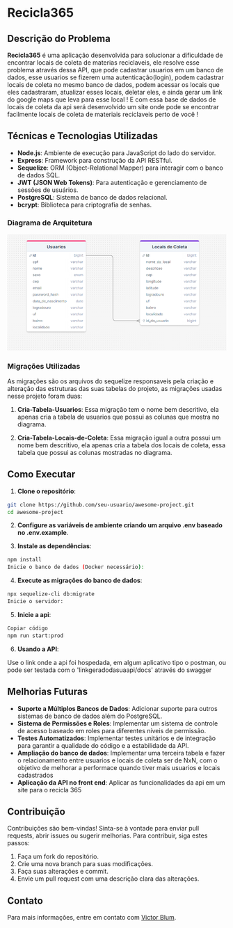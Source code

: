 # Recicla365

## Descrição do Problema

**Recicla365** é uma aplicação desenvolvida para solucionar a dificuldade de encontrar locais de coleta de materias reciclaveis, ele resolve esse problema através dessa API, que pode cadastrar usuarios em um banco de dados, esse usuarios se fizerem uma autenticação(login), podem cadastrar locais de coleta no mesmo banco de dados, podem acessar os locais que eles cadastraram, atualizar esses locais, deletar eles, e ainda gerar um link do google maps que leva para esse local ! E com essa base de dados de locais de coleta da api será desenvolvido um site onde pode se encontrar facilmente locais de coleta de materiais reciclaveis perto de você !

## Técnicas e Tecnologias Utilizadas

- **Node.js**: Ambiente de execução para JavaScript do lado do servidor.
- **Express**: Framework para construção da API RESTful.
- **Sequelize**: ORM (Object-Relational Mapper) para interagir com o banco de dados SQL.
- **JWT (JSON Web Tokens)**: Para autenticação e gerenciamento de sessões de usuários.
- **PostgreSQL**: Sistema de banco de dados relacional.
- **bcrypt**: Biblioteca para criptografia de senhas.

### Diagrama de Arquitetura

![Diagrama de Arquitetura](src/images/image.png)

### Migrações Utilizadas

As migrações são os arquivos do sequelize responsaveis pela criação e alteração das estruturas das suas tabelas do projeto, as migrações usadas nesse projeto foram duas:

1. **Cria-Tabela-Usuarios**:
Essa migração tem o nome bem descritivo, ela apenas cria a tabela de usuarios que possui as colunas que mostra no diagrama.

2. **Cria-Tabela-Locais-de-Coleta**:
Essa migração igual a outra possui um nome bem descritivo, ela apenas cria a tabela dos locais de coleta, essa tabela que possui as colunas mostradas no diagrama.

## Como Executar

1. **Clone o repositório**:
```bash
git clone https://github.com/seu-usuario/awesome-project.git
cd awesome-project
```
2. **Configure as variáveis de ambiente criando um arquivo .env baseado no .env.example**.

3. **Instale as dependências**:

```bash
npm install
Inicie o banco de dados (Docker necessário):
```

4. **Execute as migrações do banco de dados**:

```bash
npx sequelize-cli db:migrate
Inicie o servidor:
```
5. **Inicie a api**:

```bash
Copiar código
npm run start:prod
```

6. **Usando a API**:

Use o link onde a api foi hospedada, em algum aplicativo tipo o postman, ou pode ser testada com o 'linkgeradodasuaapi/docs' através do swagger

## Melhorias Futuras

- **Suporte a Múltiplos Bancos de Dados**: Adicionar suporte para outros sistemas de banco de dados além do PostgreSQL.
- **Sistema de Permissões e Roles**: Implementar um sistema de controle de acesso baseado em roles para diferentes níveis de permissão.
- **Testes Automatizados**: Implementar testes unitários e de integração para garantir a qualidade do código e a estabilidade da API.
- **Ampliação do banco de dados**: Implementar uma terceira tabela e fazer o relacionamento entre usuarios e locais de coleta ser de NxN, com o objetivo de melhorar a performace quando tiver mais usuarios e locais cadastrados
- **Aplicação da API no front end**: Aplicar as funcionalidades da api em um site para o recicla 365

## Contribuição

Contribuições são bem-vindas! Sinta-se à vontade para enviar pull requests, abrir issues ou sugerir melhorias. Para contribuir, siga estes passos:

1. Faça um fork do repositório.
2. Crie uma nova branch para suas modificações.
3. Faça suas alterações e commit.
4. Envie um pull request com uma descrição clara das alterações.

## Contato

Para mais informações, entre em contato com [Victor Blum](mailto:vblum26@gmail.com).
